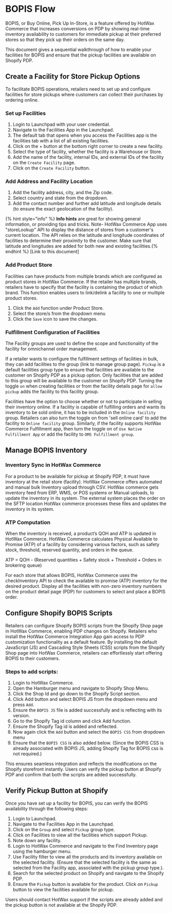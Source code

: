 # BOPIS Flow

BOPIS, or Buy Online, Pick Up In-Store, is a feature offered by HotWax Commerce that increases conversions on PDP by showing real-time inventory availability to customers for immediate pickup at their preferred stores so that they pick up their orders on the same day.

This document gives a sequential walkthrough of how to enable your facilities for BOPIS and ensure that the pickup facilities are available on Shopify PDP.

## Create a Facility for Store Pickup Options

To facilitate BOPIS operations, retailers need to set up and configure facilities for store pickups where customers can collect their purchases by ordering online.

### Set up Facilities

1. Login to Launchpad with your user credential.
2. Navigate to the Facilities App in the Launchpad.
3. The default tab that opens when you access the Facilities app is the facilities tab with a list of all existing facilities.
4. Click on the + button at the bottom right corner to create a new facility.
5. Select the type of facility, whether the facility is a Warehouse or Store.
6. Add the name of the facility, internal IDs, and external IDs of the facility on the `Create Facility` page.
7. Click on the `Create Facility` button.

### Add Address and Facility Location

1. Add the facility address, city, and the Zip code.
2. Select country and state from the dropdown.
3. Add the contact number and further add latitude and longitude details (to ensure the exact geolocation of the facility). 

{% hint style="info" %}
**Info hints** are great for showing general information, or providing tips and tricks.
Note- HotWax Commerce App uses "storeLookup" API to display the distance of stores from a customer's current location. The API relies on the latitude and longitude coordinates of facilities to determine their proximity to the customer. Make sure that latitude and longitudes are added for both new and existing facilities.{% endhint %}
[Link to this document]


### Add Product Store

Facilities can have products from multiple brands which are configured as product stores in HotWax Commerce. If the retailer has multiple brands, retailers have to specify that the facility is containing the product of which brand. This function enables users to link/delink a facility to one or multiple product stores. 

1. Click the `Add` function under Product Store.
2. Select the store/s from the dropdown menu
3. Click the `Save` icon to save the changes.

### Fulfillment Configuration of Facilities

The Facility groups are used to define the scope and functionality of the facility for omnichannel order management. 

If a retailer wants to configure the fulfillment settings of facilities in bulk, they can add facilities to the group (link to manage group page). `Pickup` is a default facilities group type to ensure that facilities are available to the customer on Shopify PDP as a pickup option. Only facilities that are added to this group will be available to the customer on Shopify PDP. Turning the toggle `on` when creating facilities or from the facility details page for `allow pickup` adds the facility to this facility group.

Facilities have the option to choose whether or not to participate in selling their inventory online. If a facility is capable of fulfilling orders and wants its inventory to be sold online, it has to be included in the `Online facility` group. Retailers can also turn the toggle on from 'sell online card' to add the facility to `Online facility` group. Similarly, if the facility supports HotWax Commerce Fulfillment app, then turn the toggle on of `Use Native Fulfillment App` or add the facility to `OMS Fulfillment group`.

## Manage BOPIS Inventory

### Inventory Sync in HotWax Commerce

For a product to be available for pickup at Shopify PDP, it must have inventory at the retail store (facility). HotWax Commerce offers automated and manual bulk Inventory upload through CSV. HotWax commerce gets inventory feed from ERP, WMS, or POS systems or Manual uploads, to update the inventory in its system. The external system places the order on the SFTP location HotWax commerce processes these files and updates the inventory in its system.

### ATP Computation

When the inventory is received, a product’s QOH and ATP is updated in HotWax Commerce. HotWax Commerce calculates Physical Available to Promise (ATP) of a facility by considering various factors, such as safety stock, threshold, reserved quantity, and orders in the queue. 

ATP = QOH - (Reserved quantities + Safety stock + Threshold + Orders in brokering queue)

For each store that allows BOPIS, HotWax Commerce uses the checkInventory API to check the available to promise (ATP) inventory for the desired product. Display all the facilities with non-zero inventory numbers on the product detail page (PDP) for customers to select and place a BOPIS order.

## Configure Shopify BOPIS Scripts

Retailers can configure Shopify BOPIS scripts from the Shopify Shop page in HotWax Commerce, enabling PDP changes on Shopify. Retailers who install the HotWax Commerce Integration App gain access to PDP customization functionality as a default feature. By installing the default JavaScript (JS) and Cascading Style Sheets (CSS) scripts from the Shopify Shop page into HotWax Commerce, retailers can effortlessly start offering BOPIS to their customers.

### Steps to add scripts:
1. Login to HotWax Commerce.
2. Open the Hamburger menu and navigate to Shopify Shop Menu.
3. Click the Shop Id and go down to the Shopify Script section.
4. Click Add button and select BOPIS JS from the dropdown menu and press `Add`.
5. Ensure the `BOPIS JS` file is added successfully and is reflecting with its version.
6. Go to the Shopify Tag id column and click Add function.
7. Ensure the Shopify Tag id is added and reflected.
8. Now again click the `Add` button and select the `BOPIS CSS` from dropdown menu
9. Ensure that the `BOPIS CSS` is also added below. (Since the BOPIS CSS is already associated with BOPIS JS, adding Shopify Tag for BOPIS css is not required.)

This ensures seamless integration and reflects the modifications on the Shopify storefront instantly. Users can verify the pickup button at Shopify PDP and confirm that both the scripts are added successfully. 

## Verify Pickup Button at Shopify

Once you have set up a facility for BOPIS, you can verify the BOPIS availability through the following steps:

1. Login to Launchpad.
2. Navigate to the Facilities App in the Launchpad.
3. Click on the `Group` and select `Pickup` group type.
4. Click on Facilities to view all the facilities which support Pickup.
5. Note down any facility.
6. Login to HotWax Commerce and navigate to the Find Inventory page using the hamburger menu.
7. Use Facility filter to view all the products and its inventory available on the selected facility. (Ensure that the selected facility is the same as selected from the Facility app, associated with the pickup group type.).
8. Search for the selected product on Shopify and navigate to the Shopify PDP.
9. Ensure the `Pickup` button is available for the product. Click on `Pickup` button to view the facilities available for pickup.

Users should contact HotWax support if the scripts are already added and the pickup button is not available at the Shopify PDP.
